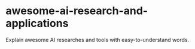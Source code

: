 # awesome-ai-research-and-applications
Explain awesome AI researches and tools with easy-to-understand words.
